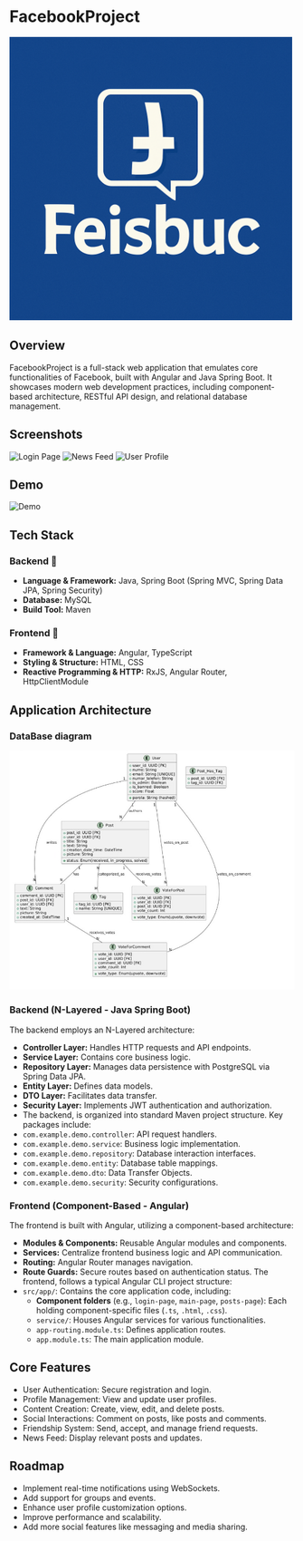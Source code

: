 # FacebookProject

<a href="https://github.com/tomageorge0421/FacebookProject">
  <img src="feisbuc.png" alt="Logo" width="500"/>
</a>


## Overview

FacebookProject is a full-stack web application that emulates core functionalities of Facebook, built with Angular and Java Spring Boot. It showcases modern web development practices, including component-based architecture, RESTful API design, and relational database management.

## Screenshots

![Login Page](images/login.jpg)
![News Feed](images/feed.png)
![User Profile](images/profile.png)

## Demo

![Demo](images/demo.gif)

## Tech Stack

### Backend 🚀
- **Language & Framework:** Java, Spring Boot (Spring MVC, Spring Data JPA, Spring Security)
- **Database:** MySQL
- **Build Tool:** Maven

### Frontend 🎨
- **Framework & Language:** Angular, TypeScript
- **Styling & Structure:** HTML, CSS
- **Reactive Programming & HTTP:** RxJS, Angular Router, HttpClientModule

## Application Architecture

### DataBase diagram
![Architecture Diagram of DataBase](architectureDB.jpg)
### Backend (N-Layered - Java Spring Boot)
The backend employs an N-Layered architecture:
- **Controller Layer:** Handles HTTP requests and API endpoints.
- **Service Layer:** Contains core business logic.
- **Repository Layer:** Manages data persistence with PostgreSQL via Spring Data JPA.
- **Entity Layer:** Defines data models.
- **DTO Layer:** Facilitates data transfer.
- **Security Layer:** Implements JWT authentication and authorization.
- The backend, is organized into standard Maven project structure. Key packages include:
- `com.example.demo.controller`: API request handlers.
- `com.example.demo.service`: Business logic implementation.
- `com.example.demo.repository`: Database interaction interfaces.
- `com.example.demo.entity`: Database table mappings.
- `com.example.demo.dto`: Data Transfer Objects.
- `com.example.demo.security`: Security configurations.

### Frontend (Component-Based - Angular)
The frontend is built with Angular, utilizing a component-based architecture:
- **Modules & Components:** Reusable Angular modules and components.
- **Services:** Centralize frontend business logic and API communication.
- **Routing:** Angular Router manages navigation.
- **Route Guards:** Secure routes based on authentication status.
  The frontend, follows a typical Angular CLI project structure:
- `src/app/`: Contains the core application code, including:
    - **Component folders** (e.g., `login-page`, `main-page`, `posts-page`): Each holding component-specific files (`.ts`, `.html`, `.css`).
    - `service/`: Houses Angular services for various functionalities.
    - `app-routing.module.ts`: Defines application routes.
    - `app.module.ts`: The main application module.

## Core Features

- User Authentication: Secure registration and login.
- Profile Management: View and update user profiles.
- Content Creation: Create, view,  edit, and delete posts.
- Social Interactions: Comment on posts, like posts and comments.
- Friendship System: Send, accept, and manage friend requests.
- News Feed: Display relevant posts and updates.

## Roadmap

- Implement real-time notifications using WebSockets.
- Add support for groups and events.
- Enhance user profile customization options.
- Improve performance and scalability.
- Add more social features like messaging and media sharing.

